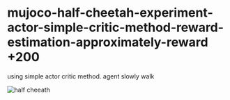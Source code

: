 # mujoco-half-cheetah-experiment-actor-simple-critic-method-reward-estimation-approximately-reward +200
using simple actor critic method. agent slowly walk

![half cheeath](https://github.com/user-attachments/assets/59414917-6ebf-416d-8d41-49ede21088b7)
